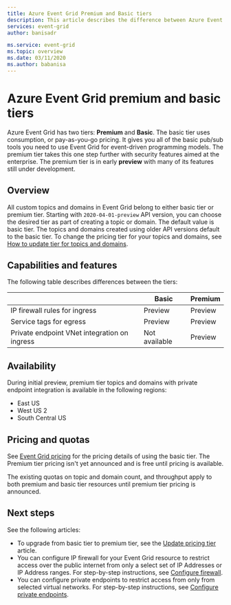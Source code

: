 ```yaml
---
title: Azure Event Grid Premium and Basic tiers
description: This article describes the difference between Azure Event Grid Premium and Basic tiers and when to use each
services: event-grid
author: banisadr

ms.service: event-grid
ms.topic: overview
ms.date: 03/11/2020
ms.author: babanisa
---
```


# Azure Event Grid premium and basic tiers
Azure Event Grid has two tiers: **Premium** and **Basic**. The basic tier uses consumption, or pay-as-you-go pricing. It gives you all of the basic pub/sub tools you need to use Event Grid for event-driven programming models. The premium tier takes this one step further with security features aimed at the enterprise. The premium tier is in early **preview** with many of its features still under development.

## Overview
All custom topics and domains in Event Grid belong to either basic tier or premium tier. Starting with `2020-04-01-preview` API version, you can choose the desired tier as part of creating a topic or domain. The default value is basic tier. The topics and domains created using older API versions default to the basic tier. To change the pricing tier for your topics and domains, see [How to update tier for topics and domains](how-to-update-tier.md).

## Capabilities and features

The following table describes differences between the tiers:

|       &nbsp;                                           | Basic           | Premium        |
| ------------------------------------------------------ | --------------- | -------------- |
| IP firewall rules for ingress                          | Preview  | Preview |
| Service tags for egress                                | Preview  | Preview |
| Private endpoint VNet integration on ingress          | Not available   | Preview |

## Availability
During initial preview, premium tier topics and domains with private endpoint integration is available in the following regions:

- East US
- West US 2
- South Central US

## Pricing and quotas
See [Event Grid pricing](https://azure.microsoft.com/pricing/details/event-grid/) for the pricing details of using the basic tier. The Premium tier pricing isn't yet announced and is free until pricing is available.

The existing quotas on topic and domain count, and throughput apply to both premium and basic tier resources until premium tier pricing is announced.

## Next steps
See the following articles:

- To upgrade from basic tier to premium tier, see the [Update pricing tier](update-tier.md) article. 
- You can configure IP firewall for your Event Grid resource to restrict access over the public internet from only a select set of IP Addresses or IP Address ranges. For step-by-step instructions, see [Configure firewall](configure-firewall.md).
- You can configure private endpoints to restrict access from only from selected virtual networks. For step-by-step instructions, see [Configure private endpoints](configure-private-endpoints.md).